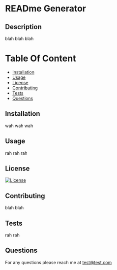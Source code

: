
# READme Generator

## Description

blah blah blah

# Table Of Content

- [Installation](#installation)
- [Usage](#usage)
- [License](#license)
- [Contributing](#contributing)
- [Tests](#tests)
- [Questions](#questions)

## Installation

wah wah wah

## Usage

rah rah rah

## License

[![License](https://img.shields.io/badge/License-MIT-blue.svg)](https://opensource.org/licenses/Apache-2.0)

## Contributing

blah blah

## Tests

rah rah

## Questions

For any questions please reach me at test@test.com

